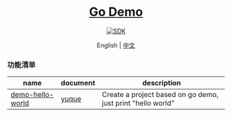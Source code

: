 <h1 align="center">
  <a href="https://github.com/chuxin-cs" target="_blank">Go Demo</a>
</h1>

<div align="center">
    <a href="https://golang.google.cn/dl/">
        <img alt="SDK" src="https://img.shields.io/badge/golang SDK-1.22.4-42b883"/>
    </a>
</div>

<p align="center">
  <span>English | <a href="./README.zh-CN.md">中文</a></span>
</p>

### 功能清单
| name  |  document  | description |
| -------- | --------- |--------- |
| [demo-hello-world](./demo-hello-world)  |  [yuque](https://www.yuque.com/chuxin-cs/demo/ukkwkpkf817hn3ac)    | Create a project based on go demo, just print "hello world" |
